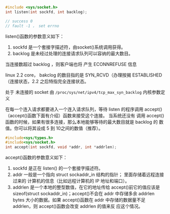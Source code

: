 ```cpp
#include <sys/socket.h> 
int listen(int sockfd, int backlog);

// success 0
// fault -1 ， set errno
```

listen()函数的参数意义如下： 
1. sockfd 是一个套接字描述符，由socket()系统调用获得。 
2. backlog 是未经过处理的连接请求队列可以容纳的最大数目。

当连接数超过 backlog ，则客户端也将 产生 ECONNREFUSE 信息

linux 2.2 core， bakclog 的数目指的是 SYN_RCVD（办理按揭 ESTABLISHED（连接状态，2.2 之后特指完全连接状态。

处于 未连接的 socket 由 `/proc/sys/net/ipv4/tcp_max_syn_backlog` 内核参数定义

在每一个连入请求都要进入一个连入请求队列，等待 listen 的程序调用 accept()（accept()函数下面有介绍）函数来接受这个连接。
当系统还没有 调用 accept()函数的时候，如果有很多连接，那么本地能够等待的最大数目就是 backlog 的 数值。你可以将其设成 5 到 10之间的数值（推荐）。 

```cpp
#include<sys/types.h>
#include<sys/socket.h>
int accept(int sockfd, void *addr, int *addrlen); 
```
accept()函数的参数意义如下： 
1. sockfd 是正在 listen() 的一个套接字描述符。 
2. addr 一般是一个指向 struct sockaddr_in 结构的指针；
	里面存储着远程连接过来的 计算机的信息（比如远程计算机的 IP 地址和端口）。 
3. addrlen 是一个本地的整型数值，在它的地址传给 accept()前它的值应该是 sizeof(struct sockaddr_in)；accept()不会在 addr 中存储多余 addrlen bytes 大小的数据。如果 accept()函数在 addr 中存储的数据量不足 addrlen，则 accept()函数会改变 addrlen 的值来反 应这个情况。 
